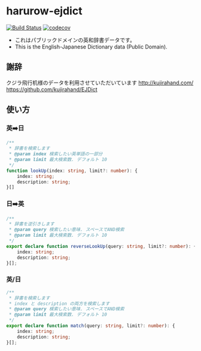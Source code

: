 # harurow-ejdict

[![Build Status](https://travis-ci.org/Harurow/EJDict.svg?branch=master)](https://travis-ci.org/Harurow/EJDict)
[![codecov](https://codecov.io/gh/Harurow/EJDict/branch/master/graph/badge.svg)](https://codecov.io/gh/Harurow/EJDict)

- これはパブリックドメインの英和辞書データです。
- This is the English-Japanese Dictionary data (Public Domain).

## 謝辞

クジラ飛行机様のデータを利用させていただいています
http://kujirahand.com/
https://github.com/kujirahand/EJDict


## 使い方

### 英➡️日

```typescript
/**
 * 辞書を検索します
 * @param index 検索したい英単語の一部分
 * @param limit 最大検索数. デフォルト 10
 */
function lookUp(index: string, limit?: number): {
    index: string;
    description: string;
}[]
```

### 日➡️英

```typescript
/**
 * 辞書を逆引きします
 * @param query 検索したい意味. スペースでAND検索
 * @param limit 最大検索数. デフォルト 10
 */
export declare function reverseLookUp(query: string, limit?: number): {
    index: string;
    description: string;
}[];
```

### 英/日

```typescript
/**
 * 辞書を検索します
 * index と description の両方を検索します
 * @param query 検索したい意味. スペースでAND検索
 * @param limit 最大検索数. デフォルト 10
 */
export declare function match(query: string, limit?: number): {
    index: string;
    description: string;
}[];
```

